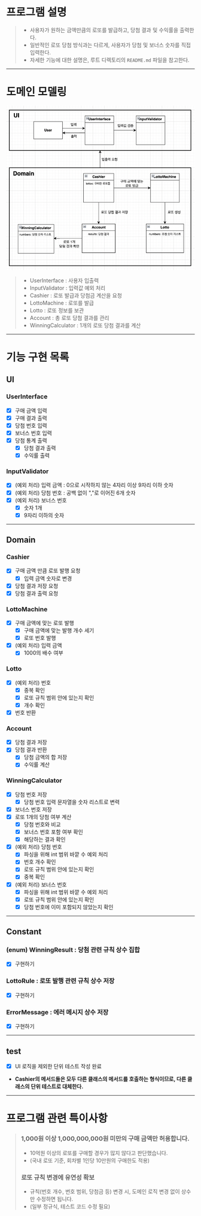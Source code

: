 # 프로그램 설명
>- 사용자가 원하는 금액만큼의 로또를 발급하고, 당첨 결과 및 수익률을 출력한다.
>- 일반적인 로또 당첨 방식과는 다르게, 사용자가 당첨 및 보너스 숫자를 직접 입력한다.
>- 자세한 기능에 대한 설명은, 루트 디렉토리의 `README.md` 파일을 참고한다.
---
# 도메인 모델링
![img.png](img.png)
>- UserInterface : 사용자 입출력
>- InputValidator : 입력값 예외 처리
>- Cashier : 로또 발급과 당첨금 계산을 요청
>- LottoMachine : 로또를 발급
>- Lotto : 로또 정보를 보관
>- Account : 총 로또 당첨 결과를 관리
>- WinningCalculator : 1개의 로또 당첨 결과를 계산
---

# 기능 구현 목록

## UI
### UserInterface
- [x] 구매 금액 입력
- [x] 구매 결과 출력
- [x] 당첨 번호 입력
- [x] 보너스 번호 입력
- [x] 당첨 통계 출력
  - [x] 당첨 결과 출력
  - [x] 수익률 출력

### InputValidator
- [x] (예외 처리) 입력 금액 : 0으로 시작하지 않는 4자리 이상 9자리 이하 숫자
- [x] (예외 처리) 당첨 번호 : 공백 없이 ","로 이어진 6개 숫자
- [x] (예외 처리) 보너스 번호
  - [x] 숫자 1개
  - [x] 9자리 이하의 숫자
---

## Domain
### Cashier
- [x] 구매 금액 만큼 로또 발행 요청
  - [x] 입력 금액 숫자로 변경
- [x] 당첨 결과 저장 요청
- [x] 당첨 결과 출력 요청

### LottoMachine 
- [x] 구매 금액에 맞는 로또 발행
    - [x] 구매 금액에 맞는 발행 개수 세기
    - [x] 로또 번호 발행
- [x] (예외 처리) 입력 금액
  - [x] 1000의 배수 여부

### Lotto
- [x] (예외 처리) 번호
  - [x] 중복 확인
  - [x] 로또 규칙 범위 안에 있는지 확인
  - [x] 개수 확인
- [x] 번호 반환

### Account
- [x] 당첨 결과 저장
- [x] 당첨 결과 반환
  - [x] 당첨 금액의 합 저장
  - [x] 수익률 계산

### WinningCalculator
- [x] 당첨 번호 저장
  - [x] 당첨 번호 입력 문자열을 숫자 리스트로 변력
- [x] 보너스 번호 저장
- [x] 로또 1개의 당첨 여부 계산
    - [x] 당첨 번호와 비교
    - [x] 보너스 번호 포함 여부 확인
    - [x] 해당하는 결과 확인
- [x] (예외 처리) 당첨 번호
  - [x] 파싱을 위해 int 범위 바깥 수 예외 처리
  - [x] 번호 개수 확인
  - [x] 로또 규칙 범위 안에 있는지 확인
  - [x] 중복 확인
- [x] (예외 처리) 보너스 번호
  - [x] 파싱을 위해 int 범위 바깥 수 예외 처리
  - [x] 로또 규칙 범위 안에 있는지 확인
  - [x] 당첨 번호에 이미 포함되지 않았는지 확인
---

## Constant
### (enum) WinningResult : 당첨 관련 규칙 상수 집합
- [x] 구현하기

### LottoRule : 로또 발행 관련 규칙 상수 저장
- [x] 구현하기

### ErrorMessage : 에러 메시지 상수 저장
- [x] 구현하기
---

## test
- [x] UI 로직을 제외한 단위 테스트 작성 완료

- **Cashier의 메서드들은 모두 다른 클래스의 메서드를 호출하는 형식이므로, 다른 클래스의 단위 테스트로 대체한다.**
---

# 프로그램 관련 특이사항
> ### 1,000원 이상 1,000,000,000원 미만의 구매 금액만 허용합니다.
>- 10억원 이상의 로또를 구매할 경우가 많지 않다고 판단했습니다.
>- (국내 로또 기준, 회차별 1인당 10만원의 구매한도 적용)
>
> ### 로또 규칙 변경에 유연성 확보
>- 규칙(번호 개수, 번호 범위, 당첨금 등) 변경 시, 도메인 로직 변경 없이 상수만 수정하면 됩니다.
>- (일부 정규식, 테스트 코드 수정 필요)